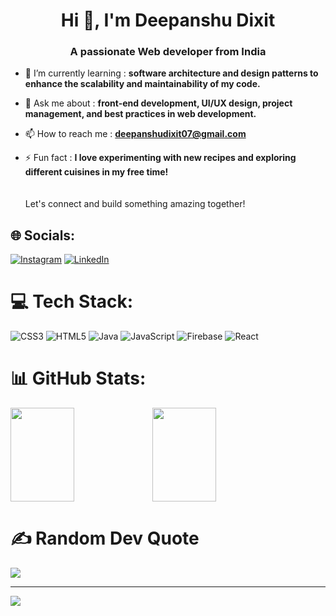 <h1 align="center">Hi 👋, I'm Deepanshu Dixit</h1>
<h3 align="center">A passionate Web developer from India</h3>


- 🌱 I’m currently learning : **software architecture and design patterns to enhance the scalability and maintainability of my code.**

- 💬 Ask me about : **front-end development, UI/UX design, project management, and best practices in web development.**

- 📫 How to reach me : **deepanshudixit07@gmail.com**

- ⚡ Fun fact : **I love experimenting with new recipes and exploring different cuisines in my free time!**
<br><br><br>Let's connect and build something amazing together!

## 🌐 Socials:
[![Instagram](https://img.shields.io/badge/Instagram-%23E4405F.svg?logo=Instagram&logoColor=white)](https://instagram.com/deepanshud1337) [![LinkedIn](https://img.shields.io/badge/LinkedIn-%230077B5.svg?logo=linkedin&logoColor=white)](https://linkedin.com/in/deepanshudixit280) 

# 💻 Tech Stack:
![CSS3](https://img.shields.io/badge/css3-%231572B6.svg?style=for-the-badge&logo=css3&logoColor=white) ![HTML5](https://img.shields.io/badge/html5-%23E34F26.svg?style=for-the-badge&logo=html5&logoColor=white) ![Java](https://img.shields.io/badge/java-%23ED8B00.svg?style=for-the-badge&logo=openjdk&logoColor=white) ![JavaScript](https://img.shields.io/badge/javascript-%23323330.svg?style=for-the-badge&logo=javascript&logoColor=%23F7DF1E) ![Firebase](https://img.shields.io/badge/firebase-%23039BE5.svg?style=for-the-badge&logo=firebase) ![React](https://img.shields.io/badge/react-%2320232a.svg?style=for-the-badge&logo=react&logoColor=%2361DAFB)

# 📊 GitHub Stats:
<div style="display: flex; flex-direction:flex-start;">
  <img src="https://github-readme-stats.vercel.app/api?username=Deepanshu1337&theme=swift&hide_border=false&include_all_commits=true&count_private=false" width="45%" height="150px"/>
  <img src="https://github-readme-streak-stats.herokuapp.com/?user=Deepanshu1337&theme=swift&hide_border=true" width="45%" height="150px" />
</div>

# ✍️ Random Dev Quote
![](https://quotes-github-readme.vercel.app/api?type=horizontal&theme=radical)

---
[![](https://visitcount.itsvg.in/api?id=Deepanshu1337&icon=4&color=12)](https://visitcount.itsvg.in)
